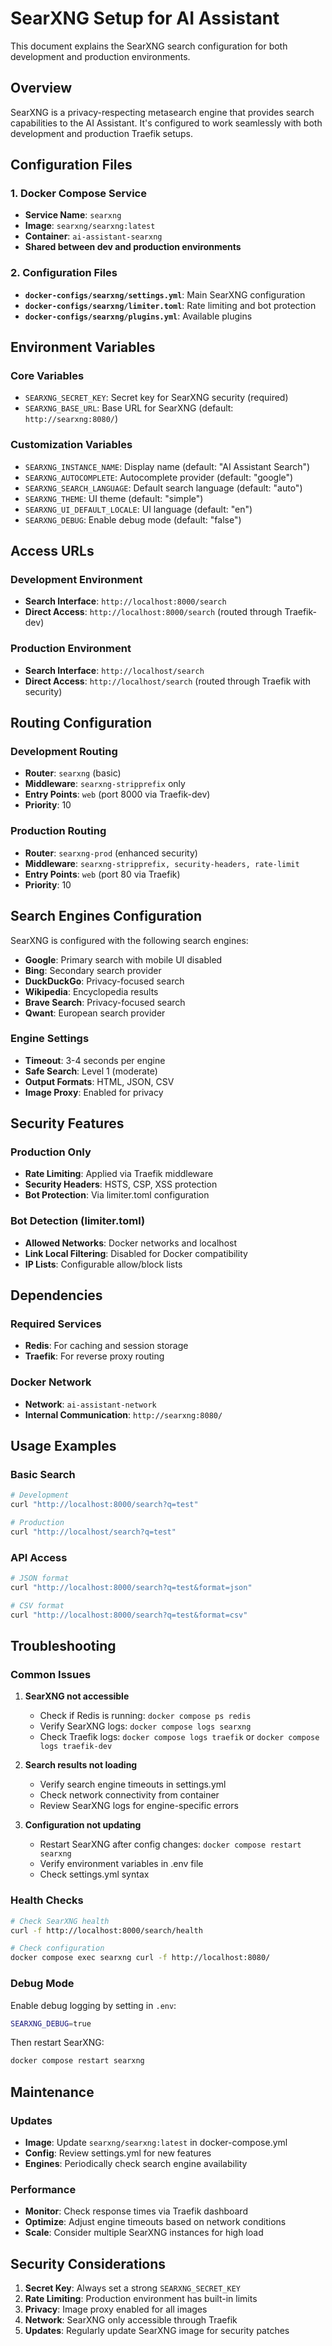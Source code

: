 # SearXNG Setup for AI Assistant

This document explains the SearXNG search configuration for both development and production environments.

## Overview

SearXNG is a privacy-respecting metasearch engine that provides search capabilities to the AI Assistant. It's configured to work seamlessly with both development and production Traefik setups.

## Configuration Files

### 1. Docker Compose Service
- **Service Name**: `searxng`
- **Image**: `searxng/searxng:latest`
- **Container**: `ai-assistant-searxng`
- **Shared between dev and production environments**

### 2. Configuration Files
- **`docker-configs/searxng/settings.yml`**: Main SearXNG configuration
- **`docker-configs/searxng/limiter.toml`**: Rate limiting and bot protection
- **`docker-configs/searxng/plugins.yml`**: Available plugins

## Environment Variables

### Core Variables
- `SEARXNG_SECRET_KEY`: Secret key for SearXNG security (required)
- `SEARXNG_BASE_URL`: Base URL for SearXNG (default: `http://searxng:8080/`)

### Customization Variables
- `SEARXNG_INSTANCE_NAME`: Display name (default: "AI Assistant Search")
- `SEARXNG_AUTOCOMPLETE`: Autocomplete provider (default: "google")
- `SEARXNG_SEARCH_LANGUAGE`: Default search language (default: "auto")
- `SEARXNG_THEME`: UI theme (default: "simple")
- `SEARXNG_UI_DEFAULT_LOCALE`: UI language (default: "en")
- `SEARXNG_DEBUG`: Enable debug mode (default: "false")

## Access URLs

### Development Environment
- **Search Interface**: `http://localhost:8000/search`
- **Direct Access**: `http://localhost:8000/search` (routed through Traefik-dev)

### Production Environment
- **Search Interface**: `http://localhost/search`
- **Direct Access**: `http://localhost/search` (routed through Traefik with security)

## Routing Configuration

### Development Routing
- **Router**: `searxng` (basic)
- **Middleware**: `searxng-stripprefix` only
- **Entry Points**: `web` (port 8000 via Traefik-dev)
- **Priority**: 10

### Production Routing
- **Router**: `searxng-prod` (enhanced security)
- **Middleware**: `searxng-stripprefix, security-headers, rate-limit`
- **Entry Points**: `web` (port 80 via Traefik)
- **Priority**: 10

## Search Engines Configuration

SearXNG is configured with the following search engines:
- **Google**: Primary search with mobile UI disabled
- **Bing**: Secondary search provider
- **DuckDuckGo**: Privacy-focused search
- **Wikipedia**: Encyclopedia results
- **Brave Search**: Privacy-focused search
- **Qwant**: European search provider

### Engine Settings
- **Timeout**: 3-4 seconds per engine
- **Safe Search**: Level 1 (moderate)
- **Output Formats**: HTML, JSON, CSV
- **Image Proxy**: Enabled for privacy

## Security Features

### Production Only
- **Rate Limiting**: Applied via Traefik middleware
- **Security Headers**: HSTS, CSP, XSS protection
- **Bot Protection**: Via limiter.toml configuration

### Bot Detection (limiter.toml)
- **Allowed Networks**: Docker networks and localhost
- **Link Local Filtering**: Disabled for Docker compatibility
- **IP Lists**: Configurable allow/block lists

## Dependencies

### Required Services
- **Redis**: For caching and session storage
- **Traefik**: For reverse proxy routing

### Docker Network
- **Network**: `ai-assistant-network`
- **Internal Communication**: `http://searxng:8080/`

## Usage Examples

### Basic Search
```bash
# Development
curl "http://localhost:8000/search?q=test"

# Production
curl "http://localhost/search?q=test"
```

### API Access
```bash
# JSON format
curl "http://localhost:8000/search?q=test&format=json"

# CSV format
curl "http://localhost:8000/search?q=test&format=csv"
```

## Troubleshooting

### Common Issues

1. **SearXNG not accessible**
   - Check if Redis is running: `docker compose ps redis`
   - Verify SearXNG logs: `docker compose logs searxng`
   - Check Traefik logs: `docker compose logs traefik` or `docker compose logs traefik-dev`

2. **Search results not loading**
   - Verify search engine timeouts in settings.yml
   - Check network connectivity from container
   - Review SearXNG logs for engine-specific errors

3. **Configuration not updating**
   - Restart SearXNG after config changes: `docker compose restart searxng`
   - Verify environment variables in .env file
   - Check settings.yml syntax

### Health Checks
```bash
# Check SearXNG health
curl -f http://localhost:8000/search/health

# Check configuration
docker compose exec searxng curl -f http://localhost:8080/
```

### Debug Mode
Enable debug logging by setting in `.env`:
```bash
SEARXNG_DEBUG=true
```

Then restart SearXNG:
```bash
docker compose restart searxng
```

## Maintenance

### Updates
- **Image**: Update `searxng/searxng:latest` in docker-compose.yml
- **Config**: Review settings.yml for new features
- **Engines**: Periodically check search engine availability

### Performance
- **Monitor**: Check response times via Traefik dashboard
- **Optimize**: Adjust engine timeouts based on network conditions
- **Scale**: Consider multiple SearXNG instances for high load

## Security Considerations

1. **Secret Key**: Always set a strong `SEARXNG_SECRET_KEY`
2. **Rate Limiting**: Production environment has built-in limits
3. **Privacy**: Image proxy enabled for all images
4. **Network**: SearXNG only accessible through Traefik
5. **Updates**: Regularly update SearXNG image for security patches